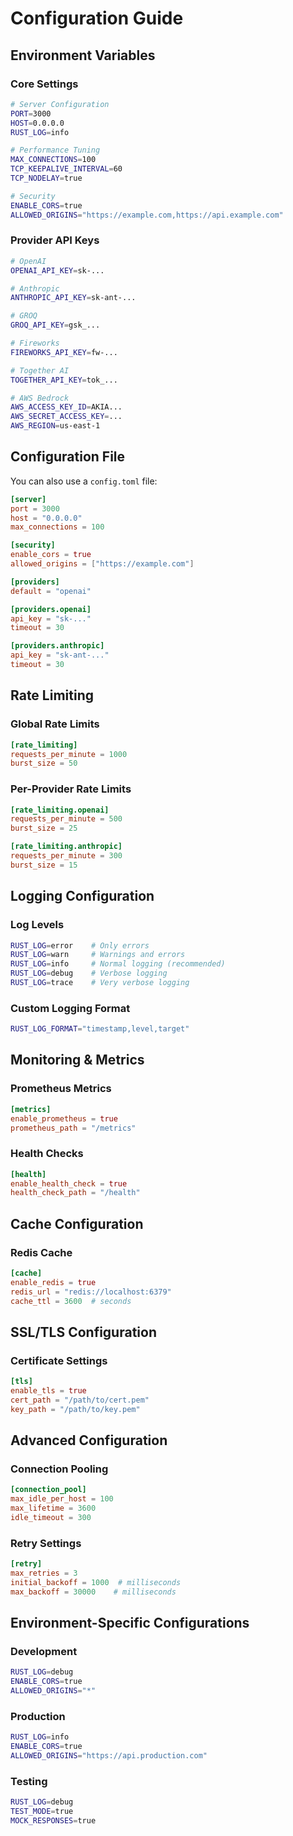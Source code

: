 # Configuration Guide

## Environment Variables

### Core Settings
```bash
# Server Configuration
PORT=3000
HOST=0.0.0.0
RUST_LOG=info

# Performance Tuning
MAX_CONNECTIONS=100
TCP_KEEPALIVE_INTERVAL=60
TCP_NODELAY=true

# Security
ENABLE_CORS=true
ALLOWED_ORIGINS="https://example.com,https://api.example.com"
```

### Provider API Keys
```bash
# OpenAI
OPENAI_API_KEY=sk-...

# Anthropic
ANTHROPIC_API_KEY=sk-ant-...

# GROQ
GROQ_API_KEY=gsk_...

# Fireworks
FIREWORKS_API_KEY=fw-...

# Together AI
TOGETHER_API_KEY=tok_...

# AWS Bedrock
AWS_ACCESS_KEY_ID=AKIA...
AWS_SECRET_ACCESS_KEY=...
AWS_REGION=us-east-1
```

## Configuration File
You can also use a `config.toml` file:

```toml
[server]
port = 3000
host = "0.0.0.0"
max_connections = 100

[security]
enable_cors = true
allowed_origins = ["https://example.com"]

[providers]
default = "openai"

[providers.openai]
api_key = "sk-..."
timeout = 30

[providers.anthropic]
api_key = "sk-ant-..."
timeout = 30
```

## Rate Limiting

### Global Rate Limits
```toml
[rate_limiting]
requests_per_minute = 1000
burst_size = 50
```

### Per-Provider Rate Limits
```toml
[rate_limiting.openai]
requests_per_minute = 500
burst_size = 25

[rate_limiting.anthropic]
requests_per_minute = 300
burst_size = 15
```

## Logging Configuration

### Log Levels
```bash
RUST_LOG=error    # Only errors
RUST_LOG=warn     # Warnings and errors
RUST_LOG=info     # Normal logging (recommended)
RUST_LOG=debug    # Verbose logging
RUST_LOG=trace    # Very verbose logging
```

### Custom Logging Format
```bash
RUST_LOG_FORMAT="timestamp,level,target"
```

## Monitoring & Metrics

### Prometheus Metrics
```toml
[metrics]
enable_prometheus = true
prometheus_path = "/metrics"
```

### Health Checks
```toml
[health]
enable_health_check = true
health_check_path = "/health"
```

## Cache Configuration

### Redis Cache
```toml
[cache]
enable_redis = true
redis_url = "redis://localhost:6379"
cache_ttl = 3600  # seconds
```

## SSL/TLS Configuration

### Certificate Settings
```toml
[tls]
enable_tls = true
cert_path = "/path/to/cert.pem"
key_path = "/path/to/key.pem"
```

## Advanced Configuration

### Connection Pooling
```toml
[connection_pool]
max_idle_per_host = 100
max_lifetime = 3600
idle_timeout = 300
```

### Retry Settings
```toml
[retry]
max_retries = 3
initial_backoff = 1000  # milliseconds
max_backoff = 30000    # milliseconds
```

## Environment-Specific Configurations

### Development
```bash
RUST_LOG=debug
ENABLE_CORS=true
ALLOWED_ORIGINS="*"
```

### Production
```bash
RUST_LOG=info
ENABLE_CORS=true
ALLOWED_ORIGINS="https://api.production.com"
```

### Testing
```bash
RUST_LOG=debug
TEST_MODE=true
MOCK_RESPONSES=true
``` 